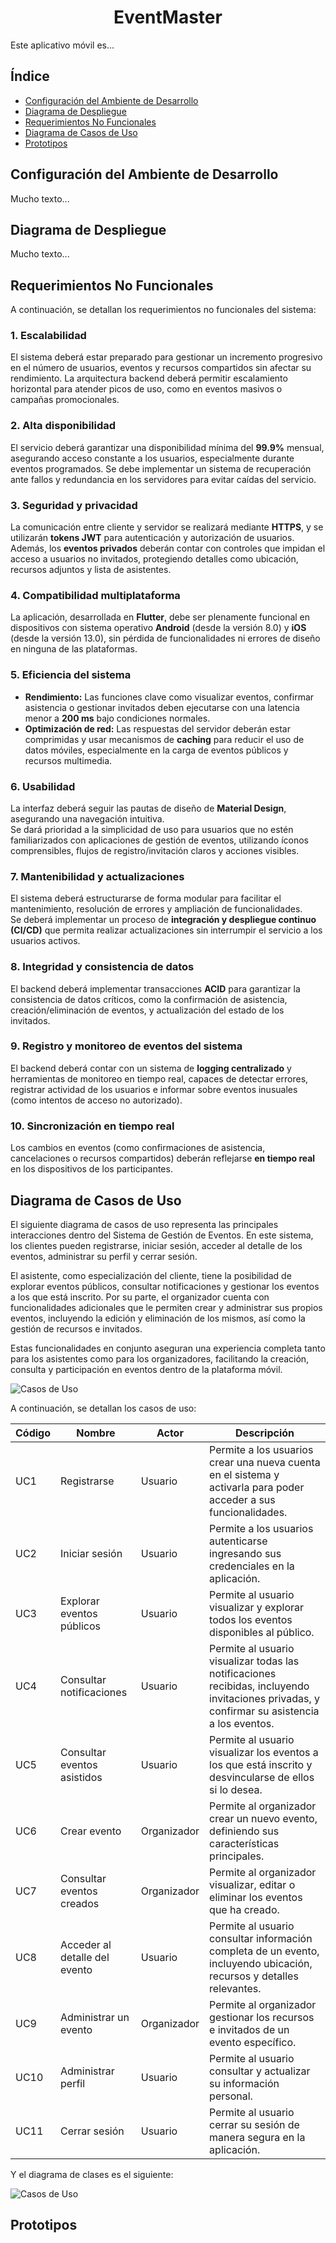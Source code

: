 <h1 align="center">EventMaster</h1>

Este aplicativo móvil es...

## Índice

- [Configuración del Ambiente de Desarrollo](#configuración-del-ambiente-de-desarrollo)
- [Diagrama de Despliegue](#diagrama-de-despliegue)
- [Requerimientos No Funcionales](#requerimientos-no-funcionales)
- [Diagrama de Casos de Uso](#diagrama-de-casos-de-uso)
- [Prototipos](#prototipos)

## Configuración del Ambiente de Desarrollo

Mucho texto...

## Diagrama de Despliegue

Mucho texto...

## Requerimientos No Funcionales

A continuación, se detallan los requerimientos no funcionales del sistema:

### 1. Escalabilidad
El sistema deberá estar preparado para gestionar un incremento progresivo en el número de usuarios, eventos y recursos compartidos sin afectar su rendimiento. La arquitectura backend deberá permitir escalamiento horizontal para atender picos de uso, como en eventos masivos o campañas promocionales.

### 2. Alta disponibilidad
El servicio deberá garantizar una disponibilidad mínima del **99.9%** mensual, asegurando acceso constante a los usuarios, especialmente durante eventos programados. Se debe implementar un sistema de recuperación ante fallos y redundancia en los servidores para evitar caídas del servicio.

### 3. Seguridad y privacidad
La comunicación entre cliente y servidor se realizará mediante **HTTPS**, y se utilizarán **tokens JWT** para autenticación y autorización de usuarios.  
Además, los **eventos privados** deberán contar con controles que impidan el acceso a usuarios no invitados, protegiendo detalles como ubicación, recursos adjuntos y lista de asistentes.

### 4. Compatibilidad multiplataforma
La aplicación, desarrollada en **Flutter**, debe ser plenamente funcional en dispositivos con sistema operativo **Android** (desde la versión 8.0) y **iOS** (desde la versión 13.0), sin pérdida de funcionalidades ni errores de diseño en ninguna de las plataformas.

### 5. Eficiencia del sistema
- **Rendimiento:** Las funciones clave como visualizar eventos, confirmar asistencia o gestionar invitados deben ejecutarse con una latencia menor a **200 ms** bajo condiciones normales.  
- **Optimización de red:** Las respuestas del servidor deberán estar comprimidas y usar mecanismos de **caching** para reducir el uso de datos móviles, especialmente en la carga de eventos públicos y recursos multimedia.

### 6. Usabilidad
La interfaz deberá seguir las pautas de diseño de **Material Design**, asegurando una navegación intuitiva.  
Se dará prioridad a la simplicidad de uso para usuarios que no estén familiarizados con aplicaciones de gestión de eventos, utilizando íconos comprensibles, flujos de registro/invitación claros y acciones visibles.

### 7. Mantenibilidad y actualizaciones
El sistema deberá estructurarse de forma modular para facilitar el mantenimiento, resolución de errores y ampliación de funcionalidades.  
Se deberá implementar un proceso de **integración y despliegue continuo (CI/CD)** que permita realizar actualizaciones sin interrumpir el servicio a los usuarios activos.

### 8. Integridad y consistencia de datos
El backend deberá implementar transacciones **ACID** para garantizar la consistencia de datos críticos, como la confirmación de asistencia, creación/eliminación de eventos, y actualización del estado de los invitados.

### 9. Registro y monitoreo de eventos del sistema
El backend deberá contar con un sistema de **logging centralizado** y herramientas de monitoreo en tiempo real, capaces de detectar errores, registrar actividad de los usuarios e informar sobre eventos inusuales (como intentos de acceso no autorizado).

### 10. Sincronización en tiempo real
Los cambios en eventos (como confirmaciones de asistencia, cancelaciones o recursos compartidos) deberán reflejarse **en tiempo real** en los dispositivos de los participantes.

## Diagrama de Casos de Uso

El siguiente diagrama de casos de uso representa las principales interacciones dentro del Sistema de Gestión de Eventos. En este sistema, los clientes pueden registrarse, iniciar sesión, acceder al detalle de los eventos, administrar su perfil y cerrar sesión.

El asistente, como especialización del cliente, tiene la posibilidad de explorar eventos públicos, consultar notificaciones y gestionar los eventos a los que está inscrito. Por su parte, el organizador cuenta con funcionalidades adicionales que le permiten crear y administrar sus propios eventos, incluyendo la edición y eliminación de los mismos, así como la gestión de recursos e invitados.

Estas funcionalidades en conjunto aseguran una experiencia completa tanto para los asistentes como para los organizadores, facilitando la creación, consulta y participación en eventos dentro de la plataforma móvil.

![Casos de Uso](images/UserCases.png)

A continuación, se detallan los casos de uso:

| Código | Nombre                        | Actor       | Descripción                                                                                                                                  |
| ------ | ----------------------------- | ----------- | -------------------------------------------------------------------------------------------------------------------------------------------- |
| UC1    | Registrarse                   | Usuario     | Permite a los usuarios crear una nueva cuenta en el sistema y activarla para poder acceder a sus funcionalidades.                            |
| UC2    | Iniciar sesión                | Usuario     | Permite a los usuarios autenticarse ingresando sus credenciales en la aplicación.                                                            |
| UC3    | Explorar eventos públicos     | Usuario     | Permite al usuario visualizar y explorar todos los eventos disponibles al público.                                                           |
| UC4    | Consultar notificaciones      | Usuario     | Permite al usuario visualizar todas las notificaciones recibidas, incluyendo invitaciones privadas, y confirmar su asistencia a los eventos. |
| UC5    | Consultar eventos asistidos   | Usuario     | Permite al usuario visualizar los eventos a los que está inscrito y desvincularse de ellos si lo desea.                                      |
| UC6    | Crear evento                  | Organizador | Permite al organizador crear un nuevo evento, definiendo sus características principales.                                                    |
| UC7    | Consultar eventos creados     | Organizador | Permite al organizador visualizar, editar o eliminar los eventos que ha creado.                                                              |
| UC8    | Acceder al detalle del evento | Usuario     | Permite al usuario consultar información completa de un evento, incluyendo ubicación, recursos y detalles relevantes.                        |
| UC9    | Administrar un evento         | Organizador | Permite al organizador gestionar los recursos e invitados de un evento específico.                                                           |
| UC10   | Administrar perfil            | Usuario     | Permite al usuario consultar y actualizar su información personal.                                                                           |
| UC11   | Cerrar sesión                 | Usuario     | Permite al usuario cerrar su sesión de manera segura en la aplicación.                                                                       |

Y el diagrama de clases es el siguiente:

![Casos de Uso](images/DatabaseDiagram.png)       

## Prototipos

